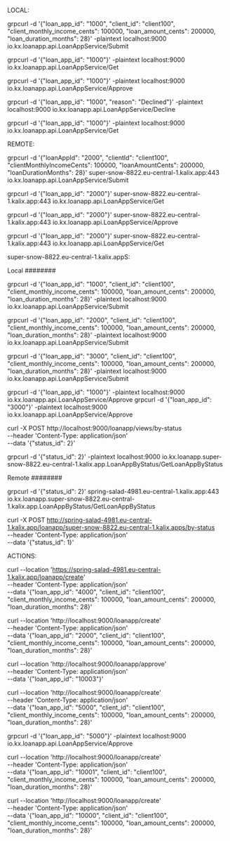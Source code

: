 



LOCAL:


grpcurl -d '{"loan_app_id": "1000", "client_id": "client100", "client_monthly_income_cents": 100000, "loan_amount_cents": 200000, "loan_duration_months": 28}' -plaintext localhost:9000 io.kx.loanapp.api.LoanAppService/Submit


grpcurl -d '{"loan_app_id": "1000"}' -plaintext localhost:9000 io.kx.loanapp.api.LoanAppService/Get

grpcurl -d '{"loan_app_id": "1000"}' -plaintext localhost:9000 io.kx.loanapp.api.LoanAppService/Approve

grpcurl -d '{"loan_app_id": "1000", "reason": "Declined"}' -plaintext localhost:9000 io.kx.loanapp.api.LoanAppService/Decline

grpcurl -d '{"loan_app_id": "1000"}' -plaintext localhost:9000 io.kx.loanapp.api.LoanAppService/Get




REMOTE:




grpcurl -d '{"loanAppId": "2000", "clientId": "client100", "clientMonthlyIncomeCents": 100000, "loanAmountCents": 200000, "loanDurationMonths": 28}' super-snow-8822.eu-central-1.kalix.app:443 io.kx.loanapp.api.LoanAppService/Submit

grpcurl -d '{"loan_app_id": "2000"}' super-snow-8822.eu-central-1.kalix.app:443 io.kx.loanapp.api.LoanAppService/Get


grpcurl -d '{"loan_app_id": "2000"}' super-snow-8822.eu-central-1.kalix.app:443 io.kx.loanapp.api.LoanAppService/Approve


grpcurl -d '{"loan_app_id": "2000"}' super-snow-8822.eu-central-1.kalix.app:443 io.kx.loanapp.api.LoanAppService/Get



super-snow-8822.eu-central-1.kalix.appS:

Local
########

grpcurl -d '{"loan_app_id": "1000", "client_id": "client100", "client_monthly_income_cents": 100000, "loan_amount_cents": 200000, "loan_duration_months": 28}' -plaintext localhost:9000 io.kx.loanapp.api.LoanAppService/Submit

grpcurl -d '{"loan_app_id": "2000", "client_id": "client100", "client_monthly_income_cents": 100000, "loan_amount_cents": 200000, "loan_duration_months": 28}' -plaintext localhost:9000 io.kx.loanapp.api.LoanAppService/Submit

grpcurl -d '{"loan_app_id": "3000", "client_id": "client100", "client_monthly_income_cents": 100000, "loan_amount_cents": 200000, "loan_duration_months": 28}' -plaintext localhost:9000 io.kx.loanapp.api.LoanAppService/Submit

grpcurl -d '{"loan_app_id": "1000"}' -plaintext localhost:9000 io.kx.loanapp.api.LoanAppService/Approve
grpcurl -d '{"loan_app_id": "3000"}' -plaintext localhost:9000 io.kx.loanapp.api.LoanAppService/Approve


curl -X POST http://localhost:9000/loanapp/views/by-status \
--header 'Content-Type: application/json' \
--data '{"status_id": 2}'

grpcurl -d '{"status_id": 2}' -plaintext localhost:9000 io.kx.loanapp.super-snow-8822.eu-central-1.kalix.app.LoanAppByStatus/GetLoanAppByStatus

Remote
########

grpcurl -d '{"status_id": 2}' spring-salad-4981.eu-central-1.kalix.app:443 io.kx.loanapp.super-snow-8822.eu-central-1.kalix.app.LoanAppByStatus/GetLoanAppByStatus


curl -X POST http://spring-salad-4981.eu-central-1.kalix.app/loanapp/super-snow-8822.eu-central-1.kalix.apps/by-status \
--header 'Content-Type: application/json' \
--data '{"status_id": 1}'



ACTIONS:

curl --location 'https://spring-salad-4981.eu-central-1.kalix.app/loanapp/create' \
--header 'Content-Type: application/json' \
--data '{"loan_app_id": "4000", "client_id": "client100", "client_monthly_income_cents": 100000, "loan_amount_cents": 200000, "loan_duration_months": 28}'

curl --location 'http://localhost:9000/loanapp/create' \
--header 'Content-Type: application/json' \
--data '{"loan_app_id": "2000", "client_id": "client100", "client_monthly_income_cents": 100000, "loan_amount_cents": 200000, "loan_duration_months": 28}'

curl --location 'http://localhost:9000/loanapp/approve' \
--header 'Content-Type: application/json' \
--data '{"loan_app_id": "10003"}'



 

curl --location 'http://localhost:9000/loanapp/create' \
--header 'Content-Type: application/json' \
--data '{"loan_app_id": "5000", "client_id": "client100", "client_monthly_income_cents": 100000, "loan_amount_cents": 200000, "loan_duration_months": 28}'


grpcurl -d '{"loan_app_id": "5000"}' -plaintext localhost:9000 io.kx.loanapp.api.LoanAppService/Approve

curl --location 'http://localhost:9000/loanapp/create' \
--header 'Content-Type: application/json' \
--data '{"loan_app_id": "10001", "client_id": "client100", "client_monthly_income_cents": 100000, "loan_amount_cents": 200000, "loan_duration_months": 28}'

curl --location 'http://localhost:9000/loanapp/create' \
--header 'Content-Type: application/json' \
--data '{"loan_app_id": "10000", "client_id": "client100", "client_monthly_income_cents": 100000, "loan_amount_cents": 200000, "loan_duration_months": 28}'

